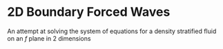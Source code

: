# 2D Boundary Forced Waves

An attempt at solving the system of equations for a density stratified fluid on an _f_ plane in 2 dimensions 